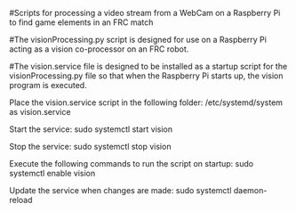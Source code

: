 #Scripts for processing a video stream from a WebCam on a Raspberry Pi to find game elements in an FRC match

#The visionProcessing.py script is designed for use on a Raspberry Pi acting as a vision co-processor on an FRC robot.

#The vision.service file is designed to be installed as a startup script for the visionProcessing.py file so that when the Raspberry Pi starts up, the vision program is executed.

Place the vision.service script in the following folder:
/etc/systemd/system as vision.service

Start the service:
sudo systemctl start vision

Stop the service:
sudo systemctl stop vision

Execute the following commands to run the script on startup:
sudo systemctl enable vision

Update the service when changes are made:
sudo systemctl daemon-reload


